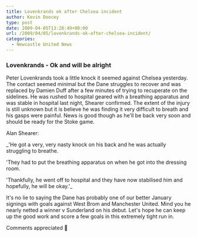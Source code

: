 ```yaml
---
title: Lovenkrands ok after Chelsea incident
author: Kevin Doocey
type: post
date: 2009-04-05T13:28:49+00:00
url: /2009/04/05/lovenkrands-ok-after-chelsea-incident/
categories:
  - Newcastle United News
---
```


### Lovenkrands - Ok and will be alright

Peter Lovenkrands took a little knock it seemed against Chelsea yesterday. The contact seemed minimal but the Dane struggles to recover and was replaced by Damien Duff after a few minutes of trying to recuperate on the sidelines. He was rushed to hospital geared with a breathing apparatus and was stable in hospital last night, Shearer confirmed. The extent of the injury is still unknown but it is believe he was finding it very difficult to breath and his gasps were painful. News is good though as he'll be back very soon and should be ready for the Stoke game.

Alan Shearer:

\_'He got a very, very nasty knock on his back and he was actually struggling to breathe.</p>

'They had to put the breathing apparatus on when he got into the dressing room.

'Thankfully, he went off to hospital and they have now stabilised him and hopefully, he will be okay.'\_

It's no lie to saying the Dane has probably one of our better January signings with goals against West Brom and Manchester United. Mind you he nearly netted a winner v Sunderland on his debut. Let's hope he can keep up the good work and score a few goals in this extremely tight run in.

Comments appreciated 🙂
